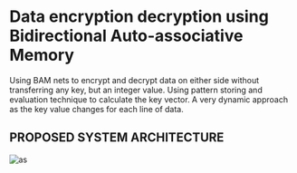 # Data encryption decryption using Bidirectional Auto-associative Memory

Using BAM nets to encrypt and decrypt data on either side without transferring any key, but an integer value. Using pattern storing and evaluation technique to calculate the key vector. A very dynamic approach as the key value changes for each line of data.


## PROPOSED SYSTEM ARCHITECTURE
![as](https://user-images.githubusercontent.com/22303570/44801957-1c3f5b80-abd8-11e8-8737-48dcab664876.jpg)
